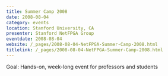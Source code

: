 ```yaml
---
title: Summer Camp 2008
date: 2008-08-04
category: events
location: Stanford University, CA
presenter: Stanford NetFPGA Group
eventdate: 2008-08-04
website: /_pages/2008-08-04-NetFPGA-Summer-Camp-2008.html
titlelink: /_pages/2008-08-04-NetFPGA-Summer-Camp-2008.html
---
```


Goal: Hands-on, week-long event for professors and students
